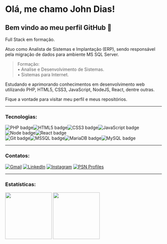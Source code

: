 # Olá, me chamo John Dias! 
## Bem vindo ao meu perfil GitHub 👋

Full Stack em formação.

Atuo como Analista de Sistemas e Implantação (ERP), sendo responsável pela migração de dados para ambiente MS SQL Server.<br>

> Formação:<br>
> • Analise e Desenvolvimento de Sistemas.<br>
> • Sistemas para Internet.

Estudando e aprimorando conhecimentos em desenvolvimento web utilizando PHP, HTML5, CSS3, JavaScript, NodeJS, React, dentre outras.

Fique a vontade para visitar meu perfil e meus repositórios.

---
### Tecnologias:
![PHP badge](https://img.shields.io/badge/PHP-777BB4?style=for-the-badge&logo=php&logoColor=white)![HTML5 badge](https://img.shields.io/badge/HTML5-E34F26?style=for-the-badge&logo=html5&logoColor=white)![CSS3 badge](https://img.shields.io/badge/CSS3-1572B6?style=for-the-badge&logo=css3&logoColor=white)![JavaScript badge](https://img.shields.io/badge/JavaScript-323330?style=for-the-badge&logo=javascript&logoColor=F7DF1E)![Node badge](https://img.shields.io/badge/Node.js-339933?style=for-the-badge&logo=nodedotjs&logoColor=white)![React badge](https://img.shields.io/badge/React-20232A?style=for-the-badge&logo=react&logoColor=61DAFB) 
<br>![Git badge](https://img.shields.io/badge/GIT-F05032?style=for-the-badge&logo=git&logoColor=white)![MSSQL badge](https://img.shields.io/badge/Microsoft%20SQL%20Server-CC2927?style=for-the-badge&logo=microsoft%20sql%20server&logoColor=white)![MariaDB badge](https://img.shields.io/badge/MariaDB-003545?style=for-the-badge&logo=mariadb&logoColor=white)![MySQL badge](https://img.shields.io/badge/MySQL-005C84?style=for-the-badge&logo=mysql&logoColor=white)


---
### Contatos:
<div>
<a href="mailto:johnmsdias@gmail.com"><img alt="Gmail" src="https://img.shields.io/static/v1?style=flat-square&logo=gmail&label=Gmail&message=johnmsdias@gmail.com&color=FF7704"></a>
<a href="https://www.linkedin.com/in/johnmarlon" target="_blank"><img alt="LinkedIn" src="https://img.shields.io/static/v1?style=flat-square&logo=linkedin&label=LinkedIn&logoColor=white&color=0072b1&message=johnmarlon"></a>
<a href="https://instagram.com/johnmarl0n" target="_blank"><img alt="Instagram" src="https://img.shields.io/static/v1?style=flat-square&logo=instagram&label=Instagram&logoColor=white&color=8a3ab9&message=johnmarl0n"></a>
<a href = "https://psnprofiles.com/JohnDiazZz" target="_blank"><img alt="PSN Profiles" src="https://img.shields.io/static/v1?style=flat-square&logo=playstation&label=PSN&logoColor=white&color=003791&message=JohnDiazZz"></a>
</div>

---
### Estatísticas: 
<div>
<img height="150em" src="https://github-readme-stats.vercel.app/api/top-langs/?username=johnmarl0n&layout=compact&langs_count=7&theme=dracula"/>
<img height="150em" src="https://github-readme-stats.vercel.app/api?username=johnmarl0n&show_icons=true&theme=dracula&include_all_commits=true&count_private=true"/>
</div>
